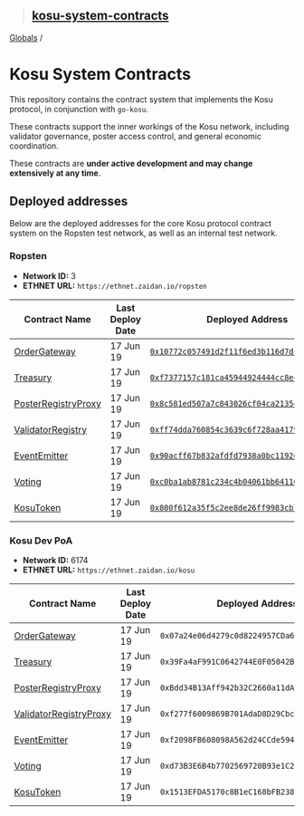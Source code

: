 > ## [kosu-system-contracts](README.md)

[Globals](globals.md) /

# Kosu System Contracts

This repository contains the contract system that implements the Kosu protocol, in conjunction with `go-kosu`.

These contracts support the inner workings of the Kosu network, including validator governance, poster access control, and general economic coordination.

These contracts are **under active development and may change extensively at any time**.

## Deployed addresses

Below are the deployed addresses for the core Kosu protocol contract system on the Ropsten test network, as well as an internal test network.

### Ropsten

-   **Network ID:** 3
-   **ETHNET URL:** `https://ethnet.zaidan.io/ropsten`

| Contract Name                                                       | Last Deploy Date | Deployed Address                                                                                                                |
| ------------------------------------------------------------------- | ---------------- | ------------------------------------------------------------------------------------------------------------------------------- |
| [OrderGateway](./contracts/external/OrderGateway.sol)               | 17 Jun 19        | [`0x10772c057491d2f11f6ed3b116d7dc3cc8135e24`](https://ropsten.etherscan.io/address/0x10772c057491d2f11f6ed3b116d7dc3cc8135e24) |
| [Treasury](./contracts/treasury/Treasury.sol)                       | 17 Jun 19        | [`0xf7377157c181ca45944924444cc8ec48322602dc`](https://ropsten.etherscan.io/address/0xf7377157c181ca45944924444cc8ec48322602dc) |
| [PosterRegistryProxy](./contracts/external/PosterRegistryProxy.sol) | 17 Jun 19        | [`0x8c581ed507a7c843026cf04ca213542b77a4a397`](https://ropsten.etherscan.io/address/0x8c581ed507a7c843026cf04ca213542b77a4a397) |
| [ValidatorRegistry](./contracts/external/ValidatorRegistry.sol)     | 17 Jun 19        | [`0xff74dda760854c3639c6f728aa4179b8b000f322`](https://ropsten.etherscan.io/address/0xff74dda760854c3639c6f728aa4179b8b000f322) |
| [EventEmitter](./contracts/event/EventEmitter.sol)                  | 17 Jun 19        | [`0x90acff67b832afdfd7938a0bc1192dc08f6c742e`](https://ropsten.etherscan.io/address/0x90acff67b832afdfd7938a0bc1192dc08f6c742e) |
| [Voting](./contracts/voting/Voting.sol)                             | 17 Jun 19        | [`0xc0ba1ab8781c234c4b04061bb6411680412cc2ad`](https://ropsten.etherscan.io/address/0xc0ba1ab8781c234c4b04061bb6411680412cc2ad) |
| [KosuToken](contracts/lib/KosuToken.sol)                            | 17 Jun 19        | [`0x800f612a35f5c2ee8de26ff9983cb74ba6c929a4`](https://ropsten.etherscan.io/address/0x800f612a35f5c2ee8de26ff9983cb74ba6c929a4) |

### Kosu Dev PoA

-   **Network ID:** 6174
-   **ETHNET URL:** `https://ethnet.zaidan.io/kosu`

| Contract Name                                                             | Last Deploy Date | Deployed Address                             |
| ------------------------------------------------------------------------- | ---------------- | -------------------------------------------- |
| [OrderGateway](./contracts/external/OrderGateway.sol)                     | 17 Jun 19        | `0x07a24e06d4279c0d8224957CDa6A349Aeb326963` |
| [Treasury](./contracts/treasury/Treasury.sol)                             | 17 Jun 19        | `0x39Fa4aF991C0642744E0F05042Bcf38A96ab345f` |
| [PosterRegistryProxy](./contracts/external/PosterRegistryProxy.sol)       | 17 Jun 19        | `0xBdd34B13Aff942b32C2660a11dA19Ff6E964724e` |
| [ValidatorRegistryProxy](./contracts/external/ValidatorRegistryProxy.sol) | 17 Jun 19        | `0xf277f6009869B701AdaD8D29Cbc7D029Bbe5391d` |
| [EventEmitter](./contracts/event/EventEmitter.sol)                        | 17 Jun 19        | `0xf2098FB608098A562d24CCde594A304d739cc4B7` |
| [Voting](./contracts/voting/Voting.sol)                                   | 17 Jun 19        | `0xd73B3E6B4b7702569720B93e1C27D33cB91f8407` |
| [KosuToken](contracts/lib/KosuToken.sol)                                  | 17 Jun 19        | `0x1513EFDA5170c8B1eC168bFB238278EeaA3B114e` |